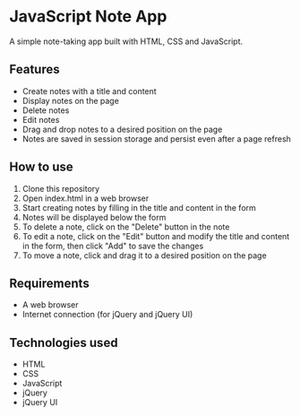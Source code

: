 # JavaScript Note App

A simple note-taking app built with HTML, CSS and JavaScript.

## Features
- Create notes with a title and content
- Display notes on the page
- Delete notes
- Edit notes
- Drag and drop notes to a desired position on the page
- Notes are saved in session storage and persist even after a page refresh

## How to use
1. Clone this repository
2. Open index.html in a web browser
3. Start creating notes by filling in the title and content in the form
4. Notes will be displayed below the form
5. To delete a note, click on the "Delete" button in the note
6. To edit a note, click on the "Edit" button and modify the title and content in the form, then click "Add" to save the changes
7. To move a note, click and drag it to a desired position on the page

## Requirements
- A web browser
- Internet connection (for jQuery and jQuery UI)

## Technologies used
- HTML
- CSS
- JavaScript
- jQuery
- jQuery UI
